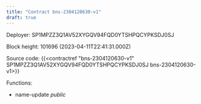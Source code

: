 ```yaml
---
title: "Contract bns-2304120630-v1"
draft: true
---
```

Deployer: SP1MPZZ3Q1AV52XYGQV94FQD0YTSHPQCYPKSDJ0SJ


 



Block height: 101696 (2023-04-11T22:41:31.000Z)

Source code: {{<contractref "bns-2304120630-v1" SP1MPZZ3Q1AV52XYGQV94FQD0YTSHPQCYPKSDJ0SJ bns-2304120630-v1>}}

Functions:

* name-update _public_
